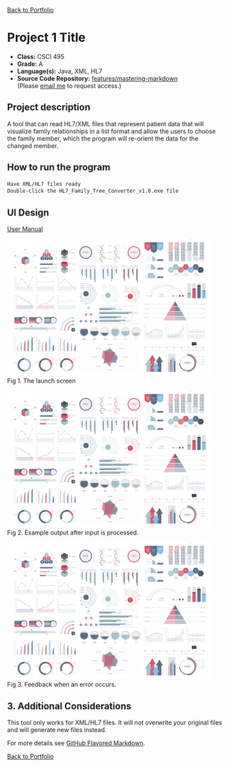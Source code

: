 [Back to Portfolio](./)

Project 1 Title
===============

-   **Class:** CSCI 495
-   **Grade:** A
-   **Language(s):** Java, XML, HL7
-   **Source Code Repository:** [features/mastering-markdown](https://guides.github.com/features/mastering-markdown/)  
    (Please [email me](mailto:example@csustudent.net?subject=GitHub%20Access) to request access.)

## Project description

A tool that can read HL7/XML files that represent patient data that will visualize family relationships in a list format and allow the users to choose the family member, which the program will re-orient the data for the changed member.

## How to run the program

```bash
Have XML/HL7 files ready
Double-click the HL7_Family_Tree_Converter_v1.0.exe file
```

## UI Design

[User Manual](pdf/HL7FamilyTreeConverterUserGuide.pdf)

![screenshot](images/dummy_thumbnail.jpg)  
Fig 1. The launch screen

![screenshot](images/dummy_thumbnail.jpg)  
Fig 2. Example output after input is processed.

![screenshot](images/dummy_thumbnail.jpg)  
Fig 3. Feedback when an error occurs.

## 3. Additional Considerations

This tool only works for XML/HL7 files. It will not overwrite your original files and will generate new files instead.

For more details see [GitHub Flavored Markdown](https://guides.github.com/features/mastering-markdown/).

[Back to Portfolio](./)
